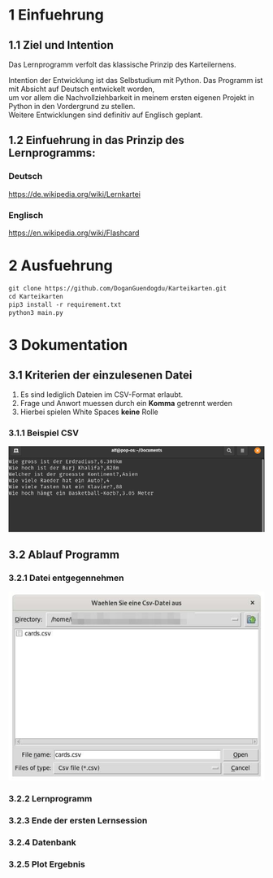 # 1 Einfuehrung 

## 1.1 Ziel und Intention
Das Lernprogramm verfolt das klassische Prinzip des Karteilernens.

Intention der Entwicklung ist das Selbstudium mit Python.
Das Programm ist mit Absicht auf Deutsch entwickelt worden,  
um vor allem die Nachvollziehbarkeit in meinem ersten eigenen Projekt in Python in den Vordergrund zu stellen.  
Weitere Entwicklungen sind definitiv auf Englisch geplant.

## 1.2 Einfuehrung in das Prinzip des Lernprogramms:
### Deutsch   
https://de.wikipedia.org/wiki/Lernkartei

### Englisch 
https://en.wikipedia.org/wiki/Flashcard


# 2 Ausfuehrung
```
git clone https://github.com/DoganGuendogdu/Karteikarten.git 
cd Karteikarten
pip3 install -r requirement.txt
python3 main.py
```
# 3 Dokumentation

## 3.1 Kriterien der einzulesenen Datei
 1. Es sind lediglich Dateien im CSV-Format erlaubt.
 2. Frage und Anwort muessen durch ein **Komma** getrennt werden  
 3. Hierbei spielen White Spaces **keine** Rolle
 
 ### 3.1.1 Beispiel CSV
 <img src = "images/questions_answers.png" width = "650">



## 3.2 Ablauf Programm 

### 3.2.1 Datei entgegennehmen
<img src = "images/input.jpg"> 
  
### 3.2.2 Lernprogramm

### 3.2.3 Ende der ersten Lernsession

### 3.2.4 Datenbank

### 3.2.5 Plot Ergebnis







